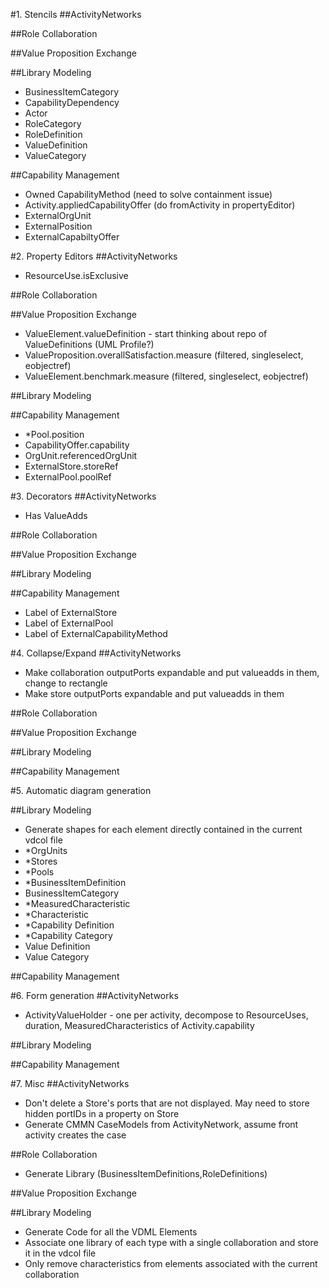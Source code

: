 #1. Stencils
##ActivityNetworks

##Role Collaboration

##Value Proposition Exchange

##Library Modeling
 - BusinessItemCategory
 - CapabilityDependency
 - Actor
 - RoleCategory
 - RoleDefinition
 - ValueDefinition
 - ValueCategory

##Capability Management
 - Owned CapabilityMethod (need to solve containment issue)
 - Activity.appliedCapabilityOffer (do fromActivity in propertyEditor)
 - ExternalOrgUnit
 - ExternalPosition
 - ExternalCapabiltyOffer

#2. Property Editors
##ActivityNetworks
 - ResourceUse.isExclusive

##Role Collaboration

##Value Proposition Exchange
 - ValueElement.valueDefinition - start thinking about repo of ValueDefinitions (UML Profile?)
 - ValueProposition.overallSatisfaction.measure (filtered, singleselect, eobjectref)
 - ValueElement.benchmark.measure (filtered, singleselect, eobjectref)

##Library Modeling

##Capability Management
 - *Pool.position
 - CapabilityOffer.capability
 - OrgUnit.referencedOrgUnit
 - ExternalStore.storeRef
 - ExternalPool.poolRef

#3. Decorators
##ActivityNetworks
 - Has ValueAdds

##Role Collaboration

##Value Proposition Exchange

##Library Modeling

##Capability Management
 - Label of ExternalStore
 - Label of ExternalPool
 - Label of ExternalCapabilityMethod 

#4. Collapse/Expand
##ActivityNetworks
 - Make collaboration outputPorts expandable and put valueadds in them, change to rectangle
 - Make store outputPorts expandable and put valueadds in them

##Role Collaboration

##Value Proposition Exchange
 
##Library Modeling

##Capability Management

#5. Automatic diagram generation

##Library Modeling
 - Generate shapes for each element directly contained in the current vdcol file
 - *OrgUnits
 - *Stores
 - *Pools
 - *BusinessItemDefinition
 - BusinessItemCategory
 - *MeasuredCharacteristic
 - *Characteristic
 - *Capability Definition
 - *Capability Category
 - Value Definition
 - Value Category

##Capability Management

#6. Form generation
##ActivityNetworks
 - ActivityValueHolder - one per activity, decompose to ResourceUses, duration, MeasuredCharacteristics of Activity.capability
 
##Library Modeling

##Capability Management

#7. Misc
##ActivityNetworks
 - Don't delete a Store's ports that are not displayed. May need to store hidden portIDs in a property on Store
 - Generate CMMN CaseModels from ActivityNetwork, assume front activity creates the case 

##Role Collaboration
 - Generate Library (BusinessItemDefinitions,RoleDefinitions)

##Value Proposition Exchange
 
##Library Modeling
 - Generate Code for all the VDML Elements
 - Associate one library of each type with a single collaboration and store it in the vdcol file
 - Only remove characteristics from elements associated with the current collaboration